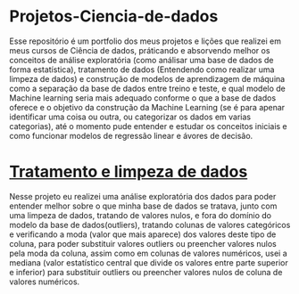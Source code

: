 # Projetos-Ciencia-de-dados

<tab>Esse repositório é um portfolio dos meus projetos e lições que realizei em meus cursos de Ciência de dados, práticando e absorvendo melhor os conceitos de análise exploratória (como análisar uma base de dados de forma estatística), tratamento de dados (Entendendo como realizar uma limpeza de dados) e construção de modelos de aprendizagem de máquina como a separação da base de dados entre treino e teste, e qual modelo de Machine learning seria mais adequado conforme o que a base de dados oferece e o objetivo da construção da Machine Learning (se é para apenar identificar uma coisa ou outra, ou categorizar os dados em varias categorias), até o momento pude entender e estudar os conceitos iniciais e como funcionar modelos de regressão linear e ávores de decisão.

# [Tratamento e limpeza de dados](https://github.com/Kaian07/Projetos-Ciencia-de-dados/blob/main/Tratamento%20de%20dados.ipynb)

  Nesse projeto eu realizei uma análise exploratória dos dados para poder entender melhor sobre o que minha base de dados se tratava, junto com uma limpeza de dados, tratando de valores nulos, e fora do domínio do modelo da base de dados(outliers), tratando colunas de valores categóricos e verificando a moda (valor que mais aparece) dos valores deste tipo de coluna, para poder substituir valores outliers ou preencher valores nulos pela moda da coluna, assim como em colunas de valores numéricos, usei a mediana (valor estatístico central que divide os valores entre parte superior e inferior) para substituir outliers ou preencher valores nulos de coluna de valores numéricos.

